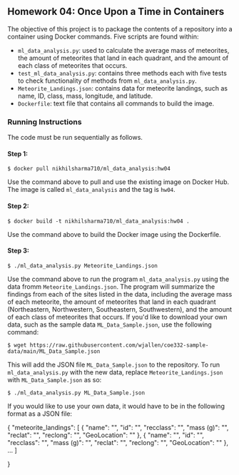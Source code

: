 ## Homework 04: Once Upon a Time in Containers

The objective of this project is to package the contents of a repository into a container using Docker commands. Five scripts are found within:

* `ml_data_analysis.py`: used to calculate the average mass of meteorites, the amount of meteorites that land in each quadrant, and the amount of each class of meteorites that occurs.
* `test_ml_data_analysis.py`: contains three methods each with five tests to check functionality of methods from `ml_data_analysis.py`.
* `Meteorite_Landings.json`: contains data for meteorite landings, such as name, ID, class, mass, longitude, and latitude.
* `Dockerfile`: text file that contains all commands to build the image.

### Running Instructions

The code must be run sequentially as follows.

#### Step 1:

```
$ docker pull nikhilsharma710/ml_data_analysis:hw04
```

Use the command above to pull and use the existing image on Docker Hub. The image is called `ml_data_analysis` and the tag is `hw04`.

#### Step 2:

```
$ docker build -t nikhilsharma710/ml_data_analysis:hw04 .
```

Use the command above to build the Docker image using the Dockerfile.

#### Step 3:

```
$ ./ml_data_analysis.py Meteorite_Landings.json
```

Use the command above to run the program `ml_data_analysis.py` using the data fromm `Meteorite_Landings.json`. The program will summarize the findings from each of the sites listed in the data, including the average mass of each meteorite, the amount of meteorites that land in each quadrant (Northeastern, Northwestern, Southeastern, Southwestern), and the amount of each class of meteorites that occurs. If you'd like to download your own data, such as the sample data `ML_Data_Sample.json`, use the following command:

```
$ wget https://raw.githubusercontent.com/wjallen/coe332-sample-data/main/ML_Data_Sample.json
```

This will add the JSON file `ML_Data_Sample.json` to the repository. To run `ml_data_analysis.py` with the new data, replace `Meteorite_Landings.json` with `ML_Data_Sample.json` as so:

```
$ ./ml_data_analysis.py ML_Data_Sample.json
```

If you would like to use your own data, it would have to be in the following format as a JSON file:

{
  "meteorite_landings": [
    {
      "name": "",
      "id": "",
      "recclass": "",
      "mass (g)": "",
      "reclat": "",
      "reclong": "",
      "GeoLocation": ""
    },
    {
      "name": "",
      "id": "",
      "recclass": "",
      "mass (g)": "",
      "reclat": "",
      "reclong": "",
      "GeoLocation": ""
    },
    ...
  ]
  
}
    


